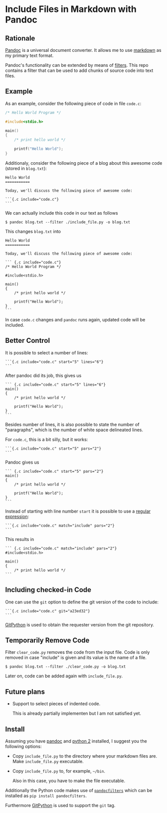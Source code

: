 Include Files in Markdown with Pandoc
=====================================

Rationale
---------

[Pandoc](http://pandoc.org/) is a universal document converter. It
allows me to use
[markdown](https://daringfireball.net/projects/markdown/syntax) as my
primary text format.

Pandoc's functionality can be extended by means of
[filters](http://pandoc.org/scripting.html). This repo contains a filter
that can be used to add chunks of source code into text files.

Example
-------

As an example, consider the following piece of code in file `code.c`:

``` {.c include="code.c"}
/* Hello World Program */

#include<stdio.h>

main()
{
    /* print hello world */

    printf("Hello World");
}
```

Additionaly, consider the following piece of a blog about this awesome
code (stored in `blog.txt`):

    Hello World
    ===========

    Today, we'll discuss the following piece of awesome code:

    ```{.c include="code.c"}
    ```

We can actually include this code in our text as follows

    $ pandoc blog.txt --filter ./include_file.py -o blog.txt

This changes `blog.txt` into

    Hello World
    ===========

    Today, we'll discuss the following piece of awesome code:

    ``` {.c include="code.c"}
    /* Hello World Program */

    #include<stdio.h>

    main()
    {
        /* print hello world */

        printf("Hello World");
    }
    ```

In case `code.c` changes and `pandoc` runs again, updated code will be
included.

Better Control
--------------

It is possible to select a number of lines:

    ```{.c include="code.c" start="5" lines="6"}
    ```

After pandoc did its job, this gives us

    ``` {.c include="code.c" start="5" lines="6"}
    main()
    {
        /* print hello world */

        printf("Hello World");
    }
    ```

Besides number of lines, it is also possible to state the number of
"paragraphs", which is the number of white space delineated lines.

For `code.c`, this is a bit silly, but it works:

    ```{.c include="code.c" start="5" pars="2"}
    ```

Pandoc gives us

    ``` {.c include="code.c" start="5" pars="2"}
    main()
    {
        /* print hello world */

        printf("Hello World");
    }
    ```

Instead of starting with line number `start` it is possible to use a
[regular expression](https://docs.python.org/2/library/re.html):

    ```{.c include="code.c" match="include" pars="2"}
    ```

This results in

    ``` {.c include="code.c" match="include" pars="2"}
    #include<stdio.h>

    main()
    {
        /* print hello world */
    ```

Including checked-in Code
-------------------------

One can use the `git` option to define the git version of the code
to include:

    ```{.c include="code.c" git="a23ed32"}
    ```

[GitPython](http://gitpython.readthedocs.io/en/stable/index.html) is used
to obtain the requester version from the git repository.

Temporarily Remove Code
-----------------------

Filter `clear_code.py` removes the code from the input file. Code is
only removed in case "include" is given and its value is the name of a
file.

    $ pandoc blog.txt --filter ./clear_code.py -o blog.txt

Later on, code can be added again with `include_file.py`.

Future plans
------------

-   Support to select pieces of indented code.

    This is already partially implementen but I am not satisfied yet.

Install
-------

Assuming you have [pandoc](http://pandoc.org/) and [python
2](https://www.python.org/) installed, I suggest you the following
options:

-   Copy `include_file.py` to the directory where your markdown
    files are. Make `include_file.py` executable.

-   Copy `include_file.py` to, for example, `~/bin`.

    Also in this case, you have to make the file executable.

Additionally the Python code makes use of
[`pandocfilters`](http://pandoc.org/scripting.html#but-i-dont-want-to-learn-haskell)
which can be installed as `pip install pandocfilters`.

Furthermore [GitPython](http://gitpython.readthedocs.io/en/stable/index.html) is
used to support the `git` tag.
